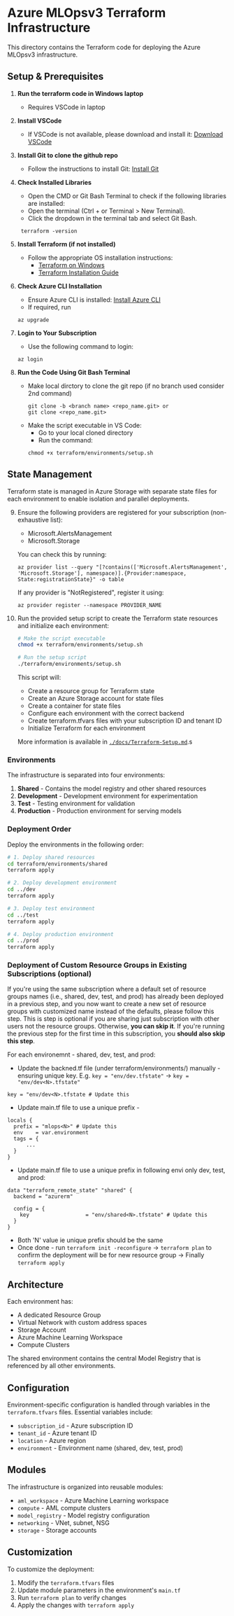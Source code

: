 # Azure MLOpsv3 Terraform Infrastructure

This directory contains the Terraform code for deploying the Azure MLOpsv3 infrastructure.

## Setup & Prerequisites

1. **Run the terraform code in Windows laptop**
    - Requires VSCode in laptop

2. **Install VSCode**
   - If VSCode is not available, please download and install it: [Download VSCode](https://code.visualstudio.com/download)

3. **Install Git to clone the github repo**
   - Follow the instructions to install Git: [Install Git](https://www.windowscentral.com/how-clone-github-repos-windows-10-11-and-wsl)

4. **Check Installed Libraries**
   - Open the CMD or Git Bash Terminal to check if the following libraries are installed:
   - Open the terminal (Ctrl +  or Terminal > New Terminal).
   - Click the dropdown in the terminal tab and select Git Bash.
   ```
    terraform -version
    ```

5. **Install Terraform (if not installed)**
   - Follow the appropriate OS installation instructions:
     - [Terraform on Windows](https://learn.microsoft.com/en-us/azure/developer/terraform/get-started-windows-bash)
     - [Terraform Installation Guide](https://developer.hashicorp.com/terraform/install)

6. **Check Azure CLI Installation**
   - Ensure Azure CLI is installed: [Install Azure CLI](https://learn.microsoft.com/en-us/cli/azure/install-azure-cli-windows?view=azure-cli-latest&pivots=winget)
   - If required, run
   ```
   az upgrade
   ```

7. **Login to Your Subscription**
   - Use the following command to login:
   ```
   az login
   ```

8. **Run the Code Using Git Bash Terminal**
   - Make local dirctory to clone the git repo (if no branch used consider 2nd command)
     ```
     git clone -b <branch name> <repo_name.git> or
     git clone <repo_name.git>
     ```     
   - Make the script executable in VS Code:
     - Go to your local cloned directory
     - Run the command:
     ```
     chmod +x terraform/environments/setup.sh
     ```

## State Management

Terraform state is managed in Azure Storage with separate state files for each environment to enable isolation and parallel deployments.

9. Ensure the following providers are registered for your subscription (non-exhaustive list):
    - Microsoft.AlertsManagement
    - Microsoft.Storage

    You can check this by running:
    ```
    az provider list --query "[?contains(['Microsoft.AlertsManagement', 'Microsoft.Storage'], namespace)].{Provider:namespace, State:registrationState}" -o table
    ```

    If any provider is "NotRegistered", register it using:

    ```
    az provider register --namespace PROVIDER_NAME
    ```

10. Run the provided setup script to create the Terraform state resources and initialize each environment:

    ```bash
    # Make the script executable
    chmod +x terraform/environments/setup.sh

    # Run the setup script
    ./terraform/environments/setup.sh
    ```

    This script will:
    - Create a resource group for Terraform state
    - Create an Azure Storage account for state files
    - Create a container for state files
    - Configure each environment with the correct backend
    - Create terraform.tfvars files with your subscription ID and tenant ID
    - Initialize Terraform for each environment

    More information is available in [`./docs/Terraform-Setup.md`](./docs/Terraform-Setup.md).s

### Environments

The infrastructure is separated into four environments:

1. **Shared** - Contains the model registry and other shared resources
2. **Development** - Development environment for experimentation
3. **Test** - Testing environment for validation
4. **Production** - Production environment for serving models

### Deployment Order

Deploy the environments in the following order:

```bash
# 1. Deploy shared resources
cd terraform/environments/shared
terraform apply

# 2. Deploy development environment
cd ../dev
terraform apply

# 3. Deploy test environment
cd ../test
terraform apply

# 4. Deploy production environment
cd ../prod
terraform apply
```
### Deployment of Custom Resource Groups in Existing Subscriptions (optional)

If you're using the same subscription where a default set of resource groups names (i.e., shared, dev, test, and prod) has already been deployed in a previous step, and you now want to create a new set of resource groups with customized name instead of the defaults, please follow this step. This is step is optional if you are sharing just subscription with other users not the resource groups. Otherwise, **you can skip it**. If you're running the previous step for the first time in this subscription, you **should also skip this step**.

For each environemnt - shared, dev, test, and prod:
- Update the backned.tf file (under terraform/environments/<dev or test..>) manually - ensuring unique key. E.g. `key = "env/dev.tfstate"` -> `key = "env/dev<N>.tfstate"`
```
key = "env/dev<N>.tfstate # Update this
```
- Update main.tf file to use a unique prefix - 
```
locals {
  prefix = "mlops<N>" # Update this
  env    = var.environment
  tags = {
      ...
  }
}
```
- Update main.tf file to use a unique prefix in following envi only dev, test, and prod:
```
data "terraform_remote_state" "shared" {
  backend = "azurerm"

  config = {
    key                  = "env/shared<N>.tfstate" # Update this
  }
}
```
  
- Both 'N' value ie unique prefix should be the same
- Once done - run `terraform init -reconfigure` -> `terraform plan` to confirm the deployment will be for new resource group -> Finally `terraform apply`

## Architecture

Each environment has:
- A dedicated Resource Group
- Virtual Network with custom address spaces
- Storage Account
- Azure Machine Learning Workspace
- Compute Clusters

The shared environment contains the central Model Registry that is referenced by all other environments.

## Configuration

Environment-specific configuration is handled through variables in the `terraform.tfvars` files. Essential variables include:

- `subscription_id` - Azure subscription ID
- `tenant_id` - Azure tenant ID
- `location` - Azure region
- `environment` - Environment name (shared, dev, test, prod)

## Modules

The infrastructure is organized into reusable modules:

- `aml_workspace` - Azure Machine Learning workspace
- `compute` - AML compute clusters
- `model_registry` - Model registry configuration
- `networking` - VNet, subnet, NSG
- `storage` - Storage accounts

## Customization

To customize the deployment:

1. Modify the `terraform.tfvars` files
2. Update module parameters in the environment's `main.tf`
3. Run `terraform plan` to verify changes
4. Apply the changes with `terraform apply`
